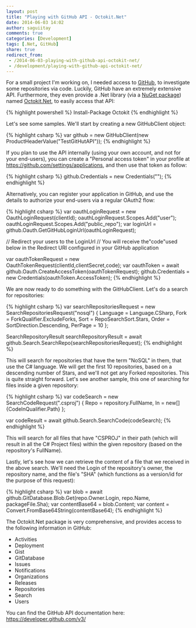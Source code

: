 ```yaml
---
layout: post
title: "Playing with GitHub API - Octokit.Net"
date: 2014-06-03 14:02
author: saguiitay
comments: true
categories: [Development]
tags: [.Net, GitHub]
share: true
redirect_from:
 - /2014-06-03-playing-with-github-api-octokit-net/
 - /development/playing-with-github-api-octokit-net/
---
```

For a small project I'm working on, I needed access to [GitHub](http://www.github.com), to investigate some repositories via code. Luckily,
GitHub have an extremely extensive API. Furthermore, they even provide a .Net library (via a [NuGet package](http://www.nuget.org/packages/Octokit/))
named [Octokit.Net](https://github.com/octokit/octokit.net), to easily access that API:

{% highlight powershell %}
    Install-Package Octokit
{% endhighlight %}

Let's see some samples. We'll start by creating a new GitHubClient object:

{% highlight csharp %}
var github = new GitHubClient(new ProductHeaderValue("TestGitHutAPI"));
{% endhighlight %}

If you plan to use the API internally (using your own account, and not for your end-users), you can create a "Personal access token"
in your profile at <https://github.com/settings/applications>, and then use that token as follow:

{% highlight csharp %}
    github.Credentials = new Credentials("<Token goes here>");
{% endhighlight %}

Alternatively, you can register your application in GitHub, and use the details to authorize your end-users via a regular OAuth2 flow:

{% highlight csharp %}
var oauthLoginRequest = new OauthLoginRequest(clientId);
oauthLoginRequest.Scopes.Add("user");
oauthLoginRequest.Scopes.Add("public_repo");
var loginUrl = github.Oauth.GetGitHubLoginUrl(oauthLoginRequest);

// Redirect your users to the LoginUrl
// You will receive the"code"used below in the Redirect URI configured in your GitHub application

var oauthTokenRequest = new OauthTokenRequest(clientId,clientSecret,code);
var oauthToken = await github.Oauth.CreateAccessToken(oauthTokenRequest);
github.Credentials = new Credentials(oauthToken.AccessToken);
{% endhighlight %}

We are now ready to do something with the GitHubClient. Let's do a search for repositories:

{% highlight csharp %}
var searchRepositoriesRequest = new SearchRepositoriesRequest("nosql")
	{
        Language = Language.CSharp, 
		Fork = ForkQualifier.ExcludeForks, 
		Sort = RepoSearchSort.Stars, 
		Order = SortDirection.Descending, 
		PerPage = 10
    };
 
SearchRepositoryResult searchRepositoryResult = await github.Search.SearchRepo(searchRepositoriesRequest);
{% endhighlight %}

This will search for repositories that have the term "NoSQL" in them, that use the C# language. We will get the first 10 repositories, based on a descending
number of Stars, and we'll not get any Forked repositories. This is quite straight forward. Let's see another sample, this one of searching for files
inside a given repository:

{% highlight csharp %}
var codeSearch = new SearchCodeRequest(".csproj")
	{
		Repo = repository.FullName, 
		In = new[] {CodeInQualifier.Path}
	};

var codeResult = await github.Search.SearchCode(codeSearch);
{% endhighlight %}

This will search for all files that have "CSPROJ" in their path (which will result in all the C# Project files) within the given
repository (based on the repository's FullName).

Lastly, let's see how we can retrieve the content of a file that we received in the above search. We'll need the Login of the repository's owner, the
repository name, and the file's "SHA" (which functions as a version/id for the purpose of this request):

{% highlight csharp %}
var blob = await github.GitDatabase.Blob.Get(repo.Owner.Login, repo.Name, packageFile.Sha);
var contentBase64 = blob.Content;
var content = Convert.FromBase64String(contentBase64);
{% endhighlight %}

The Octokit.Net package is very comprehensive, and provides access to the following information in GitHub:

- Activities
- Deployment
- Gist
- GitDatabase
- Issues
- Notifications
- Organizations
- Releases
- Repositories
- Search
- Users

You can find the GitHub API documentation here: <https://developer.github.com/v3/>
